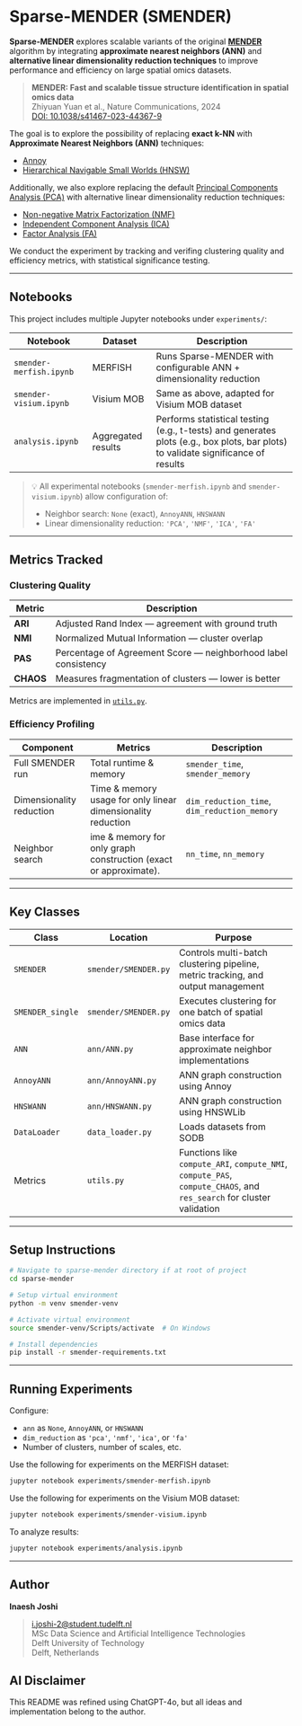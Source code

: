 # Sparse-MENDER (SMENDER)

**Sparse-MENDER** explores scalable variants of the original [**MENDER**](https://doi.org/10.1038/s41467-023-44367-9) algorithm by integrating **approximate nearest neighbors (ANN)** and **alternative linear dimensionality reduction techniques** to improve performance and efficiency on large spatial omics datasets.

> **MENDER: Fast and scalable tissue structure identification in spatial omics data**  
> Zhiyuan Yuan et al., Nature Communications, 2024  
> [DOI: 10.1038/s41467-023-44367-9](https://doi.org/10.1038/s41467-023-44367-9)

The goal is to explore the possibility of replacing **exact k-NN** with **Approximate Nearest Neighbors (ANN)** techniques:
  * [Annoy](https://github.com/spotify/annoy)
  * [Hierarchical Navigable Small Worlds (HNSW)](https://github.com/nmslib/hnswlib)

Additionally, we also explore replacing the default [Principal Components Analysis (PCA)](https://scanpy.readthedocs.io/en/stable/generated/scanpy.pp.pca.html) with alternative linear dimensionality reduction techniques:
  * [Non-negative Matrix Factorization (NMF)](https://scikit-learn.org/stable/modules/generated/sklearn.decomposition.NMF.html)
  * [Independent Component Analysis (ICA)](https://scikit-learn.org/stable/modules/generated/sklearn.decomposition.FastICA.html)
  * [Factor Analysis (FA)](https://scikit-learn.org/stable/modules/generated/sklearn.decomposition.FactorAnalysis.html)

We conduct the experiment by tracking and verifing clustering quality and efficiency metrics, with statistical significance testing.

---

## Notebooks

This project includes multiple Jupyter notebooks under `experiments/`:

| Notebook                | Dataset            | Description                                                                                                                                                   |
| ----------------------- | ------------------ | ------------------------------------------------------------------------------------------------------------------------------------------------------------- |
| `smender-merfish.ipynb` | MERFISH            | Runs Sparse-MENDER with configurable ANN + dimensionality reduction                                                                                           |
| `smender-visium.ipynb`  | Visium MOB         | Same as above, adapted for Visium  MOB dataset                                                                                             |
| `analysis.ipynb`        | Aggregated results | Performs statistical testing (e.g., t-tests) and generates plots (e.g., box plots, bar plots) to validate significance of results |

> 💡 All experimental notebooks (`smender-merfish.ipynb` and `smender-visium.ipynb`) allow configuration of:
>
> * Neighbor search: `None` (exact), `AnnoyANN`, `HNSWANN`
> * Linear dimensionality reduction: `'PCA'`, `'NMF'`, `'ICA'`, `'FA'`

---

## Metrics Tracked

### Clustering Quality

| Metric    | Description                                                    |
| --------- | -------------------------------------------------------------- |
| **ARI**   | Adjusted Rand Index — agreement with ground truth              |
| **NMI**   | Normalized Mutual Information — cluster overlap                |
| **PAS**   | Percentage of Agreement Score — neighborhood label consistency |
| **CHAOS** | Measures fragmentation of clusters — lower is better           |

Metrics are implemented in [`utils.py`](./smender/utils.py).

### Efficiency Profiling

| Component                | Metrics                                                          | Description                                  |
| ------------------------ | ---------------------------------------------------------------- | -------------------------------------------- |
| Full SMENDER run         | Total runtime & memory                                           | `smender_time`, `smender_memory`             |
| Dimensionality reduction | Time & memory usage for only linear dimensionality reduction     | `dim_reduction_time`, `dim_reduction_memory` |
| Neighbor search          | ime & memory for only graph construction (exact or approximate). | `nn_time`, `nn_memory`                       |

---

## Key Classes

| Class            | Location             | Purpose                                                                                                              |
| ---------------- | -------------------- | -------------------------------------------------------------------------------------------------------------------- |
| `SMENDER`        | `smender/SMENDER.py` | Controls multi-batch clustering pipeline, metric tracking, and output management                                     |
| `SMENDER_single` | `smender/SMENDER.py` | Executes clustering for one batch of spatial omics data                                                              |
| `ANN`            | `ann/ANN.py`         | Base interface for approximate neighbor implementations                                                              |
| `AnnoyANN`       | `ann/AnnoyANN.py`    | ANN graph construction using Annoy                                                                                   |
| `HNSWANN`        | `ann/HNSWANN.py`     | ANN graph construction using HNSWLib                                                                                 |
| `DataLoader`     | `data_loader.py`     | Loads datasets from SODB                                                                                             |
| Metrics          | `utils.py`           | Functions like `compute_ARI`, `compute_NMI`, `compute_PAS`, `compute_CHAOS`, and `res_search` for cluster validation |

---

## Setup Instructions

```bash
# Navigate to sparse-mender directory if at root of project
cd sparse-mender

# Setup virtual environment
python -m venv smender-venv

# Activate virtual environment
source smender-venv/Scripts/activate  # On Windows

# Install dependencies
pip install -r smender-requirements.txt
```

---

## Running Experiments

Configure:

* `ann` as `None`, `AnnoyANN`, or `HNSWANN`
* `dim_reduction` as `'pca'`, `'nmf'`, `'ica'`, or `'fa'`
* Number of clusters, number of scales, etc.

Use the following for experiments on the MERFISH dataset:

```bash
jupyter notebook experiments/smender-merfish.ipynb
```

Use the following for experiments on the Visium MOB dataset:

```bash
jupyter notebook experiments/smender-visium.ipynb
```

To analyze results:

```bash
jupyter notebook experiments/analysis.ipynb
```

---

## Author

**Inaesh Joshi**
> [i.joshi-2@student.tudelft.nl](mailto:i.joshi-2@student.tudelft.nl)<br>
> MSc Data Science and Artificial Intelligence Technologies<br>
> Delft University of Technology<br>
> Delft, Netherlands

## AI Disclaimer
This README was refined using ChatGPT-4o, but all ideas and implementation belong to the author.
